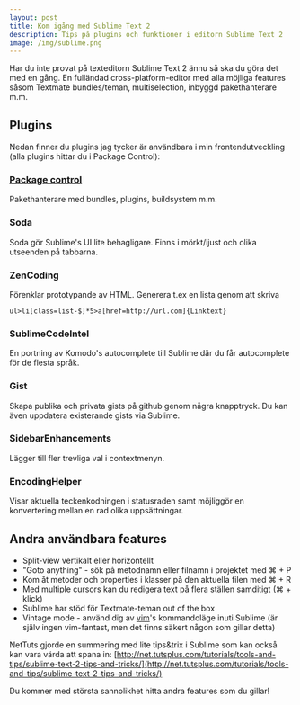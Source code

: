 ```yaml
---
layout: post
title: Kom igång med Sublime Text 2
description: Tips på plugins och funktioner i editorn Sublime Text 2
image: /img/sublime.png
---
```


Har du inte provat på texteditorn Sublime Text 2 ännu så ska du göra det med en gång. En fulländad cross-platform-editor med alla möjliga features såsom Textmate bundles/teman, multiselection, inbyggd pakethanterare m.m.

## Plugins ##
Nedan finner du plugins jag tycker är användbara i min frontendutveckling (alla plugins hittar du i Package Control): 

### [Package control](http://wbond.net/sublime_packages/package_control) ###
Pakethanterare med bundles, plugins, buildsystem m.m.

### Soda ###
Soda gör Sublime's UI lite behagligare. Finns i mörkt/ljust och olika utseenden på tabbarna.

### ZenCoding ###
Förenklar prototypande av HTML. Generera t.ex en lista genom att skriva
```
ul>li[class=list-$]*5>a[href=http://url.com]{Linktext}
```

### SublimeCodeIntel ###
En portning av Komodo's autocomplete till Sublime där du får autocomplete för de flesta språk. 

### Gist ###
Skapa publika och privata gists på github genom några knapptryck. Du kan även uppdatera existerande gists via Sublime.

### SidebarEnhancements ###
Lägger till fler trevliga val i contextmenyn. 

### EncodingHelper ###
Visar aktuella teckenkodningen i statusraden samt möjliggör en konvertering mellan en rad olika uppsättningar.

## Andra användbara features ##

* Split-view vertikalt eller horizontellt
* "Goto anything" - sök på metodnamn eller filnamn i projektet med &#x2318; + P
* Kom åt metoder och properties i klasser på den aktuella filen med &#x2318; + R
* Med multiple cursors kan du redigera text på flera ställen samditigt (&#x2318; + klick)
* Sublime har stöd för Textmate-teman out of the box
* Vintage mode - använd dig av [vim](http://www.vim.org/)'s kommandoläge inuti Sublime (är själv ingen vim-fantast, men det finns säkert någon som gillar detta)

NetTuts gjorde en summering med lite tips&trix i Sublime som kan också kan vara värda att spana in: [http://net.tutsplus.com/tutorials/tools-and-tips/sublime-text-2-tips-and-tricks/](http://net.tutsplus.com/tutorials/tools-and-tips/sublime-text-2-tips-and-tricks/)

Du kommer med största sannolikhet hitta andra features som du gillar! 